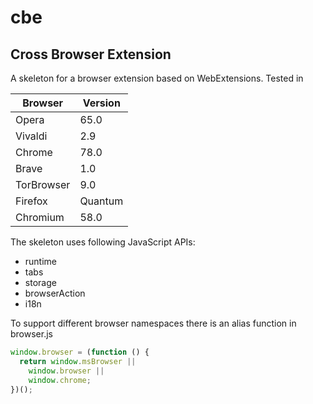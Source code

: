 
# cbe
## Cross Browser Extension

A skeleton for a browser extension based on WebExtensions. Tested in

Browser | Version
------------ | -------------
Opera | 65.0
Vivaldi | 2.9
Chrome | 78.0
Brave | 1.0
TorBrowser | 9.0
Firefox | Quantum
Chromium | 58.0


The skeleton uses following JavaScript APIs:
* runtime
* tabs
* storage
* browserAction
* i18n

To support different browser namespaces there is an alias function in browser.js
```javascript
window.browser = (function () {
  return window.msBrowser ||
    window.browser ||
    window.chrome;
})();
